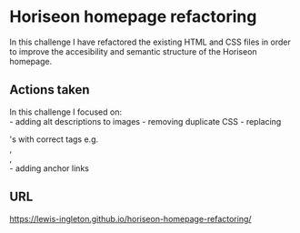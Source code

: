 # Horiseon homepage refactoring

In this challenge I have refactored the existing HTML and CSS files in order to improve the accesibility and semantic structure of the Horiseon homepage.

## Actions taken

In this challenge I focused on:  
    - adding alt descriptions to images 
    - removing duplicate CSS 
    - replacing <div>'s with correct tags e.g. <aside>, <footer>, <section>
    - adding anchor links 

## URL

https://lewis-ingleton.github.io/horiseon-homepage-refactoring/
